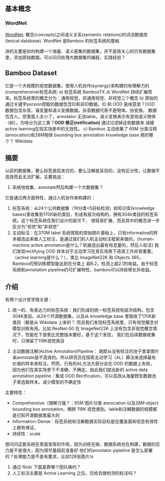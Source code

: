 ## 基本概念

### WordNet
[WordNet](https://wordnet.princeton.edu/): 概念(concepts)之间语义关系(semantic relations)的词法数据库(lexical database). WordNet 是Bamboo 的标签系统的基础

讲的主要是如何构建一个海量、语义密集的数据集，并不是我关心的已有数据集里，添加原始数据。可以问问处理大数据集的编程、实践经验？

## Bamboo Dataset
它是一个大规模的视觉数据集，使用人机协作(synergy)来构建的有理解力的(comprehensive)标签系统:
a) 标签系统 BambooTX 从 WordNet 持续扩展而来。标签系统里的概念分为：通用视觉，非通用视觉，非视觉三个概念
b) 原始的通过关键字persion爬取的数据包含ID和非ID数据。ID 和 OOD 是啥意思？OOD 数据包含杂音，谐变量和语义变换数据。杂音数据代表不是物体。协变换。
数据包含人。但里面人太小了，annotator 无法lable。语义变换表示有其他语义物体（树）。为啥分为这三类？**OOD 修正(retification)** 通过过滤掉这些数据来
减缓 active learning在现实场景中的无效性。
c) Bamboo 主动收集了 65M 分类注释(annocation)和28M物体 bounding box annotation
knowledge base 用的哪个？ Wikidata

## 摘要
以前的数据集，要么标签是启发式的，要么注解是盲目的，没有区分性，让数据不高效而且无法扩展。主要挑战：
1. 系统地收集、annotate然后构建一个大数据集？

它是通过两方面特性，通过人机协作来构建的：
1. 标签系统：从24个公共数据集（19分类+5目标检测）和知识库(knowledge bases)里收集到170K新的类目，形成有层次结构的，拥有304k类目的标签系统。这个标签系统在我们设计的层次下，
很容易扩展，而且其中的概念进一步区分为“视觉”和“非视觉”
2. 主动标注：在370M label 系统爬取的原始图片基础上，只有informative的样本被选出来做人工标注，是通过我们的人机主动标注框架来做的。(human-machine active annotation是什么？机器选出最有信息量的，然后人标注)
我们发现rectifying OOD 样本对于主动学习在真实场景下高效工作非常重要。（active learning是什么？），类比 ImageNet22K 和 Objects 365，Bamboo的预训练模型能达到在分类上
超6.2，检测上超2.1的收益。由于标签系统和annotation pipeline的可扩展特性，bamboo可以持续增长并收益。

## 介绍
有两个设计哲学很关键：

1. 统一的、有表达力的标签系统：我们形成的统一标签系统有层次结构，包含304K类目。从24个开源数据集，以及从 knowledge base 里吸收了170K新类目（都是从 Wikidata 上来的？
而且我们发现标签系统里，只有视觉概念对模型训练有用。比如 ResNet-50 在 ImageNet22K 上没有包含非视觉概念情况下，性能在下游里比完整版本要好。基于这个发现，
我们在后续数据收集时，只保留了119K视觉类目

2. 主动数据注解(Active Annotation)Pipeline：
随即从没有标注的池子里拿图片来annotate是不高效的。所以研究员在探索主动学习（AL）算法来选择最有价值的样本来标注。然而，已有的AL方法大部分会在 OOD 的数据上失败，
因为他们在真实场景下不准确、不确定。由此我们提出新的 active data annotation pipeline：集成 OOD Rectfication，可以高效从海量野生数据池子里选取样本。减少模型的不确定性


主要特性：
* Comprehensive（理解力强？：65M 图片分类 annocation 以及28M object bounding box annotation，横跨 119K 视觉类别。lable和注解数据的规模都是已知开源数据里最大的
* Information-Dense：标签系统和注解数据实际目标是在覆盖面和信息有效性上都有保证。 
* 持续性：scale


想问问这套系统在里面发挥的作用，因为训练在做，数据系统也在构建，数据的压力是不是很大，因为得尽量超前准备好
他们的annotator pipieline 是怎么部署的？处理能力是不是有要求，比如128张图片/s

1. 通过 flickr 下载是靠哪个团队做的？
2. 人工标注主要是 Active Learning 之后，交给去做检测的标注吗？
